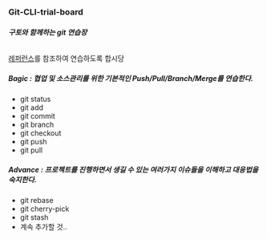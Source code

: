 ### Git-CLI-trial-board

###### **구토와 함께하는 git 연습장**

[레퍼런스](https://git-scm.com/book/ko/v1/%EC%8B%9C%EC%9E%91%ED%95%98%EA%B8%B0)를 참조하여 연습하도록 합시당



##### Bagic : 협업 및 소스관리를 위한 기본적인 Push/Pull/Branch/Merge를 연습한다.

- git status
- git add
- git commit
- git branch
- git checkout
- git push
- git pull



##### Advance : 프로젝트를 진행하면서 생길 수 있는 여러가지 이슈들을 이해하고 대응법을 숙지한다.

- git rebase
- git cherry-pick
- git stash
- 계속 추가할 것..



